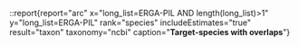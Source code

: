 ::report{report="arc" x="long_list=ERGA-PIL AND length(long_list)>1" y="long_list=ERGA-PIL" rank="species" includeEstimates="true" result="taxon" taxonomy="ncbi" caption="**Target-species with overlaps**"}
